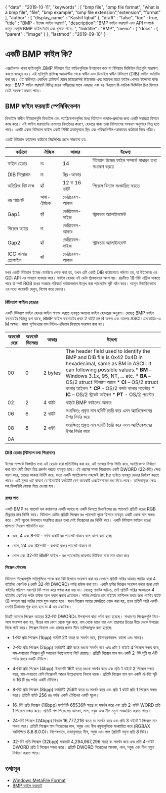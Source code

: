 {
  "date" : "2019-10-11",
  "keywords" : [ "bmp file", "bmp file format", "what is a bmp file", "file", "bmp example", "bmp file extension","extension", "format" ],
  "author" : {
    "display_name" : "Kashif Iqbal"
},
  "draft" : "false",
  "toc" : true,
  "title" : "BMP - ইমেজ ফাইল ফরম্যাট",
  "description":"BMP ফাইল ফরম্যাট এবং API সম্পর্কে জানুন যেগুলি BMP ফাইল তৈরি এবং খুলতে পারে।",
  "linktitle" : "BMP",
  "menu" : {
    "docs" : {
      "parent" : "image"
}
},
  "lastmod" : "2019-09-10"
}

# একটি BMP ফাইল কি? #

এক্সটেনশন থাকা ফাইলগুলি .BMP বিটম্যাপ চিত্র ফাইলগুলিকে উপস্থাপন করে যা বিটম্যাপ ডিজিটাল চিত্রগুলি সংরক্ষণ করতে ব্যবহৃত হয়। এই ছবিগুলি গ্রাফিক্স অ্যাডাপ্টার থেকে স্বাধীন এবং ডিভাইস স্বাধীন বিটম্যাপ (DIB) ফাইল ফর্ম্যাটও বলা হয়। এই স্বাধীনতা একাধিক প্ল্যাটফর্ম যেমন মাইক্রোসফ্ট উইন্ডোজ এবং ম্যাকের মতো ফাইল খোলার উদ্দেশ্যে কাজ করে। BMP ফাইল ফরম্যাট বিভিন্ন রঙের গভীরতার সাথে একরঙা এবং রঙ বিন্যাসে দ্বি-মাত্রিক ডিজিটাল চিত্র হিসাবে ডেটা সংরক্ষণ করতে পারে।

## BMP ফাইল ফরম্যাট স্পেসিফিকেশন ##

ডিভাইস স্বাধীন বিটম্যাপগুলি ডিভাইস এবং অ্যাপ্লিকেশনগুলির মধ্যে বিটম্যাপ আদান-প্রদানের জন্য একটি সহায়তা হিসাবে কাজ করে। এই ফাইল ফরম্যাটের ক্রমাগত বিবর্তনের কারণে, হেডারে থাকা তথ্য বিটম্যাপের সংস্করণ অনুসারে ভিন্ন হতে পারে। একটি একক বিটম্যাপ ফাইল একটি নির্দিষ্ট ক্রমানুসারে স্থির এবং পরিবর্তনশীল-আকারের কাঠামো নিয়ে গঠিত।

একটি বিটম্যাপ ফাইলের কাঠামো নিম্নলিখিত ক্রমে সাজানো হয়:


|কাঠামো|ঐচ্ছিক|আকার|উদ্দেশ্য
---|---|---|---|
|ফাইল হেডার|নং|14|বিটম্যাপ ইমেজ ফাইল সম্পর্কে সাধারণ তথ্য সংরক্ষণ করতে
|DIB শিরোনাম|না|স্থির-আকার
|অতিরিক্ত বিট মাস্ক|হ্যাঁ|12 বা 16 বাইট|পিক্সেল বিন্যাস সংজ্ঞায়িত করতে
|রঙ প্যালেট|আধা-ঐচ্ছিক|ভেরিয়েবল-আকার
|Gap1|হ্যাঁ|ভেরিয়েবল-সাইজ|স্ট্রাকচার অ্যালাইনমেন্ট
|পিক্সেল অ্যারে|না|ভেরিয়েবল-আকার
|Gap2|হ্যাঁ|ভেরিয়েবল-সাইজ|স্ট্রাকচার অ্যালাইনমেন্ট
|ICC কালার প্রোফাইল|হ্যাঁ|ভেরিয়েবল-আকার

যখন একটি বিটম্যাপ ইমেজ মেমরিতে লোড করা হয়, তখন এটি একটি DIB কাঠামোতে পরিণত হয়, যা উইন্ডোজ এর GDI API এর মাধ্যমে ব্যবহার করে। ফাইল হেডার এই ডেটা স্ট্রাকচারের অংশ নয়। রঙটিতে 16-বিট এন্ট্রিও থাকতে পারে যা স্পষ্ট RGB রঙের সংজ্ঞার পরিবর্তে বর্তমানভাবে উল্লেখ করা প্যালেটের সূচী গঠন করে। আসুন বিস্তারিতভাবে এর মধ্যে কয়েকটি দেখুন, বিশেষ করে হেডার।

### বিটম্যাপ ফাইল হেডার ###

একটি বিটম্যাপ ফাইল হেডার ফাইল শনাক্ত করতে ব্যবহৃত অন্যান্য ফাইল হেডারের অনুরূপ। যেহেতু BMP ফাইল ফরম্যাটের বিভিন্ন রূপ আছে, BMP ফাইল ফরম্যাটের প্রথম 2 বাইট হল B অক্ষর এবং তারপর ASCII এনকোডিং-এ M অক্ষর। সমস্ত পূর্ণসংখ্যার মান লিটল-এন্ডিয়ান বিন্যাসে সংরক্ষণ করা হয়।

|অফসেট হেক্স|অফসেট ডিসেম্বর|আকার|উদ্দেশ্য
---|---|---|---|
|00|0|2 bytes|The header field used to identify the BMP and DIB file is 0x42 0x4D in hexadecimal, same as BM in ASCII. It can following possible values.* **BM** – Windows 3.1x, 95, NT, ... etc. * **BA** – OS/2 struct বিটম্যাপ অ্যারে * **CI** – OS/2 struct কালার আইকন * **CP** – OS/2 কন্সট কালার পয়েন্টার * **IC** – OS/2 স্ট্রাকট আইকন * **PT** - OS/2 পয়েন্টার
|02|2|4 বাইট|বাইটে BMP ফাইলের আকার
|06|6|2 বাইট|সংরক্ষিত; প্রকৃত মান ছবিটি তৈরি করে এমন অ্যাপ্লিকেশনের উপর নির্ভর করে
|08|8|2 বাইট|সংরক্ষিত; প্রকৃত মান ছবিটি তৈরি করে এমন অ্যাপ্লিকেশনের উপর নির্ভর করে
| 0A

#### DIB হেডার (বিটম্যাপ তথ্য শিরোনাম) ####

ইমেজ সম্পর্কে বিস্তারিত তথ্য এই হেডার দ্বারা প্রতিনিধিত্ব করা হয়. এই তথ্যের উপর ভিত্তি করে, অ্যাপ্লিকেশন নির্ধারণ করা হবে যেটি স্ক্রিনে চিত্র প্রদর্শন করতে ব্যবহৃত হবে। এই ধরনের সমস্ত শিরোনাম একটি DWORD (32-বিট) ক্ষেত্র ধারণ করে, তাদের আকার নির্দিষ্ট করে, যাতে একটি অ্যাপ্লিকেশন সহজেই int he ছবিতে ব্যবহৃত হেডার নির্ধারণ করতে পারে। এটি মূলত এই কারণে যে ডিআইবি ফর্ম্যাটটি বেশ কয়েকটি এক্সটেনশনের মধ্য দিয়ে গেছে। তালিকাভুক্ত ক্ষেত্র সহ ডিআইবি হেডার নিচে দেওয়া হল।

#### রঙ্গের পাত ####

একটি BMP রঙ প্যালেট হল কাঠামোর একটি অ্যারে যা একটি ডিসপ্লে ডিভাইসের রঙ প্যালেটে প্রতিটি রঙের RGB তীব্রতার মান নির্দিষ্ট করে। বিটম্যাপ ডেটার প্রতিটি পিক্সেল রঙ প্যালেটে সূচক হিসাবে ব্যবহৃত একটি একক মান সঞ্চয় করে। সেই সূচকে উপাদানে সংরক্ষিত রঙের তথ্য সেই পিক্সেলের রঙ নির্দিষ্ট করে। একটি বিটম্যাপ ফাইলে রঙের প্রাপ্যতা নিম্নরূপ পরিবর্তিত হয়:

* এক, 4 এবং 8-বিট - সর্বদা একটি রঙ প্যালেট থাকবে বলে আশা করা হচ্ছে

* ষোল, 24 এবং 32-বিট - কখনই রঙের প্যালেট থাকবে না

* ষোল এবং 32-বিট BMP ফাইল - রঙ প্যালেটের জায়গায় বিটফিল্ড মাস্ক মান ধারণ করে


#### পিক্সেল স্টোরেজ ####

বিটম্যাপ পিক্সেলগুলি সারিগুলিতে প্যাক করা বিট হিসাবে সংরক্ষণ করা হয় যেখানে প্রতিটি সারির আকার প্যাডিং দ্বারা 4 বাইটের একাধিক (একটি 32-বিট DWORD) পর্যন্ত রাউন্ড করা হয়। একটি ছবির পিক্সেল সংরক্ষণ করার জন্য মোট বাইটের পরিমাণ সরাসরি বিট গণনা করে গণনা করা যায় না। যেহেতু প্যাডিং জড়িত, তাই প্রতিটি সারির আকারকে 4 বাইটের একাধিক পর্যন্ত রাউন্ড আপ করার প্রভাব প্রয়োজন। সারির দৈর্ঘ্যকে চার বাইটের মাল্টিপল করার জন্য প্যাডিং বাইট (0 অগত্যা নয়) সারির শেষে যুক্ত করতে হবে। যখন পিক্সেল অ্যারে মেমরিতে লোড করা হয়, তখন প্রতিটি সারি একটি মেমরি ঠিকানায় শুরু হতে হবে যা 4 এর একাধিক।

চিত্রটি আসলে পিক্সেল অ্যারের 32-বিট DWORDs উপস্থাপনা দ্বারা বর্ণনা করা হয়েছে। সাধারণত পিক্সেলগুলি নিচে-আপ সংরক্ষণ করা হয়, নীচের বাম কোণ থেকে শুরু করে, বাম থেকে ডানে যায় এবং তারপরে চিত্রের নীচে থেকে উপরের দিকে সারি করে। পিক্সেল বিন্যাস এবং তাদের প্রভাব নীচে তালিকাভুক্ত করা হয়েছে:

* 1-বিট প্রতি পিক্সেল (1bpp) ফর্ম্যাট 2টি স্বতন্ত্র রং সমর্থন করে, (উদাহরণস্বরূপ: কালো এবং সাদা)।

* 2-বিট প্রতি পিক্সেল (2bpp) ফর্ম্যাটটি 4টি স্বতন্ত্র রঙকে সমর্থন করে এবং প্রতি 1 বাইটে 4 পিক্সেল সঞ্চয় করে, বাম-সবচেয়ে পিক্সেল দুটি সবচেয়ে উল্লেখযোগ্য বিটে রয়েছে। প্রতিটি পিক্সেল মান হল একটি 2-বিট সূচী যা 4টি পর্যন্ত রঙের একটি টেবিলে।

* 4-বিট প্রতি পিক্সেল (4bpp) বিন্যাসটি 16টি স্বতন্ত্র রঙকে সমর্থন করে এবং প্রতি 1 বাইটে 2 পিক্সেল সঞ্চয় করে, বাম-সবচেয়ে বেশি পিক্সেলটি আরও উল্লেখযোগ্য নিবলে থাকে। প্রতিটি পিক্সেল মান হল একটি 4-বিট সূচী যা 16 টি রঙ পর্যন্ত একটি টেবিলে।

* 8-বিট প্রতি পিক্সেল (8bpp) ফর্ম্যাটটি 256টি স্বতন্ত্র রং সমর্থন করে এবং প্রতি 1 বাইট প্রতি 1 পিক্সেল সঞ্চয় করে। প্রতিটি বাইট 256 রঙ পর্যন্ত একটি টেবিলের একটি সূচক।

* 16-বিট প্রতি পিক্সেল (16bpp) ফর্ম্যাটটি 65536টি স্বতন্ত্র রং সমর্থন করে এবং প্রতি 2-বাইট WORD প্রতি 1 পিক্সেল সঞ্চয় করে। প্রতিটি শব্দ পিক্সেলের আলফা, লাল, সবুজ এবং নীল নমুনা সংজ্ঞায়িত করতে পারে।

* 24-বিট পিক্সেল (24bpp) বিন্যাস 16,777,216 স্বতন্ত্র রং সমর্থন করে এবং প্রতি 3 বাইটে 1 পিক্সেল মান সঞ্চয় করে। প্রতিটি পিক্সেল মান পিক্সেলের লাল, সবুজ এবং নীল নমুনাগুলিকে সংজ্ঞায়িত করে (RGBAX স্বরলিপিতে 8.8.8.0.0)। বিশেষভাবে, ক্রমানুসারে: নীল, সবুজ এবং লাল (প্রতিটি নমুনা প্রতি 8 বিট)।

* 32-বিট প্রতি পিক্সেল (32bpp) ফরম্যাট 4,294,967,296 স্বতন্ত্র রং সমর্থন করে এবং প্রতি 4-বাইট DWORD প্রতি 1 পিক্সেল সঞ্চয় করে। প্রতিটি DWORD পিক্সেলের আলফা, লাল, সবুজ এবং নীল নমুনা নির্ধারণ করতে পারে।


## তথ্যসূত্র ##

* [Windows MetaFile Format](https://learn.microsoft.com/en-us/openspecs/windows_protocols/ms-wmf/4813e7fd-52d0-4f42-965f-228c8b7488d2)
* [BMP ফাইল ফরম্যাট](https://en.wikipedia.org/wiki/BMP_file_format)


